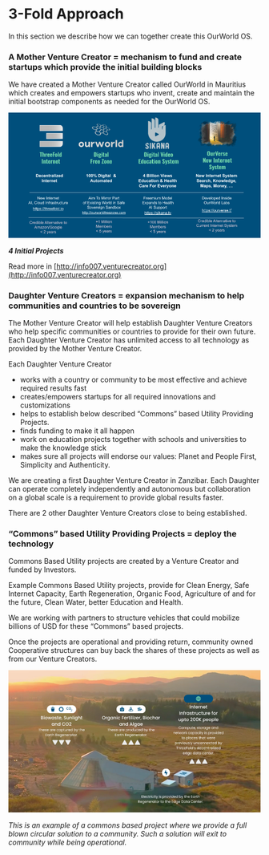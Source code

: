 # 3-Fold Approach

In this section we describe how we can together create this OurWorld OS.

### A Mother Venture Creator = mechanism to fund and create startups which provide the initial building blocks

We have created a Mother Venture Creator called OurWorld in Mauritius which creates and empowers startups who invent, create and maintain the initial bootstrap components as needed for the OurWorld OS. 

![alt_text](img/first_projects.png)

**_4 Initial Projects_**

Read more in [http://info007.venturecreator.org](http://info007.venturecreator.org)  

### Daughter Venture Creators = expansion mechanism to help communities and countries to be sovereign

The Mother Venture Creator will help establish Daughter Venture Creators who help specific communities or countries to provide for their own future. Each Daughter Venture Creator has unlimited access to all technology as provided by the Mother Venture Creator. 

Each Daughter Venture Creator 

* works with a country or community to be most effective and achieve required results fast
* creates/empowers startups for all required innovations and customizations
* helps to establish below described “Commons” based Utility Providing Projects. 
* finds funding to make it all happen
* work on education projects together with schools and universities to make the knowledge stick
* makes sure all projects will endorse our values:  Planet and People First, Simplicity and Authenticity. 

We are creating a first Daughter Venture Creator in Zanzibar. Each Daughter can operate completely independently and autonomous but collaboration on a global scale is a requirement to provide global results faster.

There are 2 other Daughter Venture Creators close to being established.

### “Commons” based Utility Providing Projects = deploy the technology

Commons Based Utility projects are created by a Venture Creator and funded by Investors.

Example Commons Based Utility projects, provide for Clean Energy, Safe Internet Capacity, Earth Regeneration, Organic Food, Agriculture of and for the future, Clean Water, better Education and Health. 

We are working with partners to structure vehicles that could mobilize billions of USD for these  “Commons” based projects. 

Once the projects are operational and providing return, community owned Cooperative structures can buy back the shares of these projects as well as from our Venture Creators.

![alt_text](img/regenerator.png)

_This is an example of a commons based project where we provide a full blown circular solution to a community. Such a solution will exit to community while being operational._